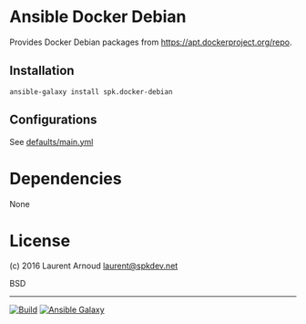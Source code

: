 # Ansible Docker Debian

Provides Docker Debian packages from <https://apt.dockerproject.org/repo>.

## Installation

```
ansible-galaxy install spk.docker-debian
```

## Configurations

See
[defaults/main.yml](https://github.com/spk/ansible-docker-debian/blob/master/defaults/main.yml)

# Dependencies

None

# License

(c) 2016 Laurent Arnoud <laurent@spkdev.net>

BSD

---
[![Build](https://img.shields.io/travis-ci/spk/ansible-docker-debian.svg)](https://travis-ci.org/spk/ansible-docker-debian)
[![Ansible Galaxy](https://img.shields.io/ansible/role/XXXX.svg)](https://galaxy.ansible.com/spk/docker-debian/)
